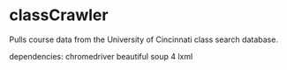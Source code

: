 # classCrawler
Pulls course data from the University of Cincinnati class search database.

dependencies:
chromedriver
beautiful soup 4
lxml
